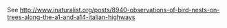 See http://www.inaturalist.org/posts/8940-observations-of-bird-nests-on-trees-along-the-a1-and-a14-italian-highways
